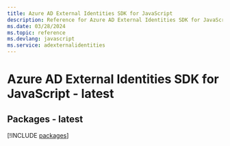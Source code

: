 ```yaml
---
title: Azure AD External Identities SDK for JavaScript
description: Reference for Azure AD External Identities SDK for JavaScript
ms.date: 03/28/2024
ms.topic: reference
ms.devlang: javascript
ms.service: adexternalidentities
---
```

# Azure AD External Identities SDK for JavaScript - latest
## Packages - latest
[!INCLUDE [packages](ad-external-identities-index.md)]